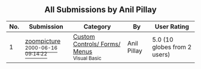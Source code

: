 ﻿<div align="center">

## All Submissions by Anil Pillay

</div>

No.  | Submission | Category | By   | User Rating
---- | ---------- | -------- | ---- | -----------
1 | [zoompicture<br /><sup>2000-06-16 09:14:22</sup>](https://github.com/Planet-Source-Code/anil-pillay-zoompicture__1-8983) | [Custom Controls/ Forms/  Menus<br /><sup>Visual Basic</sup>](../ByCategory/custom-controls-forms-menus__1-4.md) | Anil Pillay | 5.0 (10 globes from 2 users)
